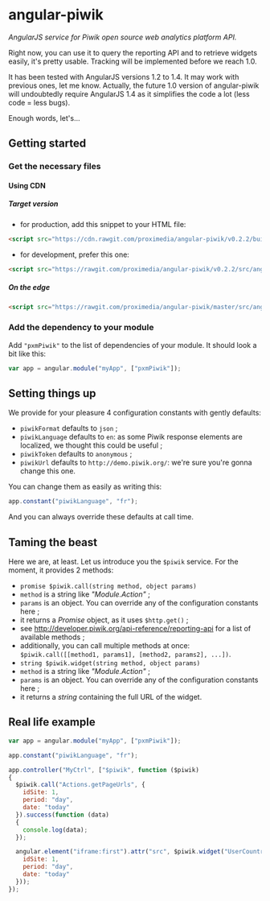 # angular-piwik

*AngularJS service for Piwik open source web analytics platform API.*

Right now, you can use it to query the reporting API and to retrieve widgets easily, it's pretty usable. Tracking will be implemented before we reach 1.0.

It has been tested with AngularJS versions 1.2 to 1.4. It may work with previous ones, let me know.
Actually, the future 1.0 version of angular-piwik will undoubtedly require AngularJS 1.4 as it simplifies the code a lot (less code = less bugs).

Enough words, let's...

## Getting started

### Get the necessary files

#### Using CDN

##### Target version

* for production, add this snippet to your HTML file:
```html
<script src="https://cdn.rawgit.com/proximedia/angular-piwik/v0.2.2/build/angular-piwik.min.js" type="application/javascript"></script>
```
* for development, prefer this one:
```html
<script src="https://rawgit.com/proximedia/angular-piwik/v0.2.2/src/angular-piwik.js" type="application/javascript"></script>
```

##### On the edge

```html
<script src="https://rawgit.com/proximedia/angular-piwik/master/src/angular-piwik.js" type="application/javascript"></script>
```

### Add the dependency to your module

Add `"pxmPiwik"` to the list of dependencies of your module. It should look a bit like this:

```javascript
var app = angular.module("myApp", ["pxmPiwik"]);
```

## Setting things up

We provide for your pleasure 4 configuration constants with gently defaults:

* `piwikFormat` defaults to `json` ;
* `piwikLanguage` defaults to `en`: as some Piwik response elements are localized, we thought this could be useful ;
* `piwikToken` defaults to `anonymous` ;
* `piwikUrl` defaults to `http://demo.piwik.org/`: we're sure you're gonna change this one.

You can change them as easily as writing this:

```javascript
app.constant("piwikLanguage", "fr");
```

And you can always override these defaults at call time.

## Taming the beast

Here we are, at least. Let us introduce you the `$piwik` service. For the moment, it provides 2 methods:

* `promise $piwik.call(string method, object params)`
 * `method` is a string like _"Module.Action"_ ;
 * `params` is an object. You can override any of the configuration constants here ;
 * it returns a _Promise_ object, as it uses `$http.get()` ;
 * see http://developer.piwik.org/api-reference/reporting-api for a list of available methods ;
 * additionally, you can call multiple methods at once: `$piwik.call([[method1, params1], [method2, params2], ...])`.
* `string $piwik.widget(string method, object params)`
 * `method` is a string like _"Module.Action"_ ;
 * `params` is an object. You can override any of the configuration constants here ;
 * it returns a _string_ containing the full URL of the widget.

## Real life example

```javascript
var app = angular.module("myApp", ["pxmPiwik"]);

app.constant("piwikLanguage", "fr");

app.controller("MyCtrl", ["$piwik", function ($piwik)
{
  $piwik.call("Actions.getPageUrls", {
    idSite: 1,
    period: "day",
    date: "today"
  }).success(function (data)
  {
    console.log(data);
  });

  angular.element("iframe:first").attr("src", $piwik.widget("UserCountryMap.visitorMap", {
    idSite: 1,
    period: "day",
    date: "today"
  }));
});
```